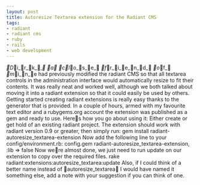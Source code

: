 ```yaml
---
layout: post
title: Autoresize Textarea extension for the Radiant CMS
tags:
- radiant
- radiant cms
- ruby
- rails
- web development
---
```

_D_i_r_k_,_ _a_ _c_l_o_s_e_ _f_r_i_e_n_d_ _o_f_ _m_i_n_e had previously modified the radiant CMS so that
all textarea controls in the administration interface would automatically
resize to fit their contents. It was really neat and worked well, although we
both talked about moving it into a radiant extension so that it could easily be
used by others.
Getting started creating radiant extensions is really easy thanks to the
generator that is provided. In a couple of hours, armed with my favourite text
editor and a rubygems.org account the extension was published as a gem and
ready to use. Heres how you go about using it:
Either create or get hold of an existing radiant project. The extension should
work with radiant version 0.9 or greater, then simply run:
gem install radiant-autoresize_textarea-extension
Now add the following line to your config/environment.rb:
config.gem radiant-autoresize_textarea-extension, :lib => false
Now were almost done, we just need to run update on our extension to copy over
the required files.
rake radiant:extensions:autoresize_textarea:update
Also, if I could think of a better name instead of autoresize_textarea I
would have named it something else, add a note with your suggestion if you can
think of one.

